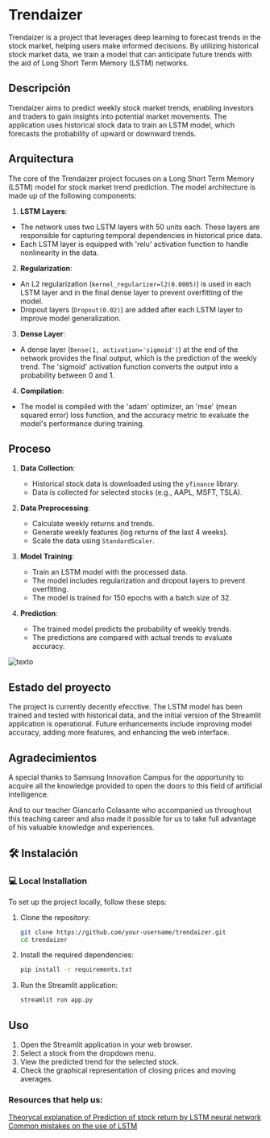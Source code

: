 # Trendaizer

Trendaizer is a project that leverages deep learning to forecast trends in the stock market, helping users make informed decisions. By utilizing historical stock market data, we train a model that can anticipate future trends with the aid of Long Short Term Memory (LSTM) networks.

## Descripción

Trendaizer aims to predict weekly stock market trends, enabling investors and traders to gain insights into potential market movements. The application uses historical stock data to train an LSTM model, which forecasts the probability of upward or downward trends.

## Arquitectura

The core of the Trendaizer project focuses on a Long Short Term Memory (LSTM) model for stock market trend prediction. The model architecture is made up of the following components:

1. **LSTM Layers**:
 - The network uses two LSTM layers with 50 units each. These layers are responsible for capturing temporal dependencies in historical price data.
 - Each LSTM layer is equipped with 'relu' activation function to handle nonlinearity in the data.

2. **Regularization**:
 - An L2 regularization (`kernel_regularizer=l2(0.0005)`) is used in each LSTM layer and in the final dense layer to prevent overfitting of the model.
 - Dropout layers (`Dropout(0.02)`) are added after each LSTM layer to improve model generalization.

3. **Dense Layer**:
 - A dense layer (`Dense(1, activation='sigmoid')`) at the end of the network provides the final output, which is the prediction of the weekly trend. The 'sigmoid' activation function converts the output into a probability between 0 and 1.

4. **Compilation**:
 - The model is compiled with the 'adam' optimizer, an 'mse' (mean squared error) loss function, and the accuracy metric to evaluate the model's performance during training.

## Proceso

1. **Data Collection**: 
   - Historical stock data is downloaded using the `yfinance` library.
   - Data is collected for selected stocks (e.g., AAPL, MSFT, TSLA).

2. **Data Preprocessing**:
   - Calculate weekly returns and trends.
   - Generate weekly features (log returns of the last 4 weeks).
   - Scale the data using `StandardScaler`.

3. **Model Training**:
   - Train an LSTM model with the processed data.
   - The model includes regularization and dropout layers to prevent overfitting.
   - The model is trained for 150 epochs with a batch size of 32.

4. **Prediction**:
   - The trained model predicts the probability of weekly trends.
   - The predictions are compared with actual trends to evaluate accuracy.

![texto](https://cdn.discordapp.com/attachments/699128484097818684/1261090905956290721/Screenshot_2024-07-04_212821.png?ex=6691b1ed&is=6690606d&hm=053aa3db8dd0b3d2b1124bf3729c81aa6d9b4d065a91781b5ab0fff860cc4ce6&)

## Estado del proyecto

The project is currently decently efecctive. The LSTM model has been trained and tested with historical data, and the initial version of the Streamlit application is operational. Future enhancements include improving model accuracy, adding more features, and enhancing the web interface.

## Agradecimientos

A special thanks to Samsung Innovation Campus for the opportunity to acquire all the knowledge provided to open the doors to this field of artificial intelligence.

And to our teacher Giancarlo Colasante who accompanied us throughout this teaching career and also made it possible for us to take full advantage of his valuable knowledge and experiences.

## 🛠️ Instalación

### 💻 Local Installation

To set up the project locally, follow these steps:

1. Clone the repository:
    ```bash
    git clone https://github.com/your-username/trendaizer.git
    cd trendaizer
    ```

2. Install the required dependencies:
    ```bash
    pip install -r requirements.txt
    ```

3. Run the Streamlit application:
    ```bash
    streamlit run app.py
    ```

## Uso

1. Open the Streamlit application in your web browser.
2. Select a stock from the dropdown menu.
3. View the predicted trend for the selected stock.
4. Check the graphical representation of closing prices and moving averages.

### Resources that help us:
[Theorycal explanation of Prediction of stock return by LSTM neural network](https://www.tandfonline.com/doi/full/10.1080/08839514.2022.2151159)
[Common mistakes on the use of LSTM](https://www.youtube.com/watch?v=Vfx1L2jh2Ng)


